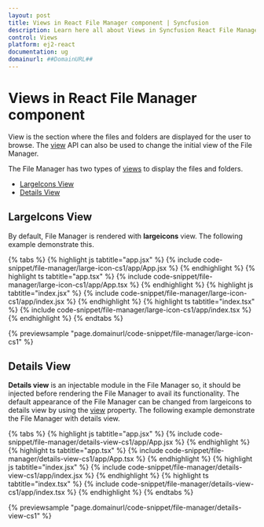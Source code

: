 ```yaml
---
layout: post
title: Views in React File Manager component | Syncfusion
description: Learn here all about Views in Syncfusion React File Manager component of Syncfusion Essential JS 2 and more.
control: Views 
platform: ej2-react
documentation: ug
domainurl: ##DomainURL##
---
```


# Views in React File Manager component

View is the section where the files and folders are displayed for the user to browse. The [view](https://ej2.syncfusion.com/react/documentation/api/file-manager/#view) API can also be used to change the initial view of the File Manager.

 The File Manager has two types of [views](https://ej2.syncfusion.com/react/documentation/api/file-manager/#view) to display the files and folders.

* [LargeIcons View](#largeicons-view)
* [Details View](#details-view)

## LargeIcons View

By default, File Manager is rendered with **largeicons** view. The following example demonstrate this.

{% tabs %}
{% highlight js tabtitle="app.jsx" %}
{% include code-snippet/file-manager/large-icon-cs1/app/App.jsx %}
{% endhighlight %}
{% highlight ts tabtitle="app.tsx" %}
{% include code-snippet/file-manager/large-icon-cs1/app/App.tsx %}
{% endhighlight %}
{% highlight js tabtitle="index.jsx" %}
{% include code-snippet/file-manager/large-icon-cs1/app/index.jsx %}
{% endhighlight %}
{% highlight ts tabtitle="index.tsx" %}
{% include code-snippet/file-manager/large-icon-cs1/app/index.tsx %}
{% endhighlight %}
{% endtabs %}

 {% previewsample "page.domainurl/code-snippet/file-manager/large-icon-cs1" %}

## Details View

**Details view** is an injectable module in the File Manager so, it should be injected before rendering the File Manager to avail its functionality. The default appearance of the File Manager can be changed from largeicons to details view by using the [view](https://ej2.syncfusion.com/react/documentation/api/file-manager/#view) property. The following example demonstrate the File Manager with details view.

{% tabs %}
{% highlight js tabtitle="app.jsx" %}
{% include code-snippet/file-manager/details-view-cs1/app/App.jsx %}
{% endhighlight %}
{% highlight ts tabtitle="app.tsx" %}
{% include code-snippet/file-manager/details-view-cs1/app/App.tsx %}
{% endhighlight %}
{% highlight js tabtitle="index.jsx" %}
{% include code-snippet/file-manager/details-view-cs1/app/index.jsx %}
{% endhighlight %}
{% highlight ts tabtitle="index.tsx" %}
{% include code-snippet/file-manager/details-view-cs1/app/index.tsx %}
{% endhighlight %}
{% endtabs %}

 {% previewsample "page.domainurl/code-snippet/file-manager/details-view-cs1" %}